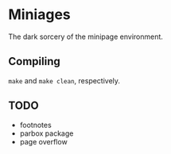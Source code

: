 Miniages
========

The dark sorcery of the minipage environment.

Compiling
---------

`make` and `make clean`, respectively.

TODO
----

- footnotes
- parbox package
- page overflow
